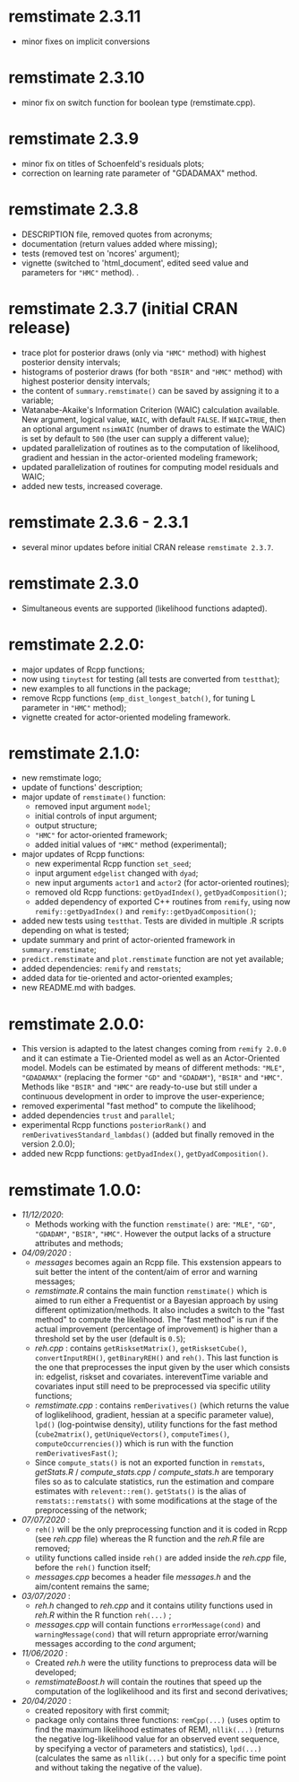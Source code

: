 # remstimate 2.3.11
 
* minor fixes on implicit conversions 

# remstimate 2.3.10

* minor fix on switch function for boolean type (remstimate.cpp).

# remstimate 2.3.9

* minor fix on titles of Schoenfeld's residuals plots;
* correction on learning rate parameter of "GDADAMAX" method.

# remstimate 2.3.8

* DESCRIPTION file, removed quotes from acronyms;
* documentation (return values added where missing);
* tests (removed test on 'ncores' argument);
* vignette (switched to 'html_document', edited seed value and parameters for `"HMC"` method).
.
# remstimate 2.3.7 (initial CRAN release)

* trace plot for posterior draws (only via `"HMC"` method) with highest posterior density intervals;
* histograms of posterior draws (for both `"BSIR"` and `"HMC"` method) with highest posterior density intervals;
* the content of `summary.remstimate()` can be saved by assigning it to a variable;
* Watanabe-Akaike's Information Criterion (WAIC) calculation available. New argument, logical value, `WAIC`, with default `FALSE`. If `WAIC=TRUE`, then an optional argument `nsimWAIC` (number of draws to estimate the WAIC) is set by default to `500` (the user can supply a different value);
* updated parallelization of routines as to the computation of likelihood, gradient and hessian in the actor-oriented modeling framework;
* updated parallelization of routines for computing model residuals and WAIC;
* added new tests, increased coverage.

# remstimate 2.3.6 - 2.3.1

* several minor updates before initial CRAN release `remstimate 2.3.7`.

# remstimate 2.3.0

* Simultaneous events are supported (likelihood functions adapted).

# remstimate 2.2.0:

* major updates of Rcpp functions;
* now using `tinytest` for testing (all tests are converted from `testthat`);
* new examples to all functions in the package;
* remove Rcpp functions (`emp_dist_longest_batch()`, for tuning L parameter in `"HMC"` method);
* vignette created for actor-oriented modeling framework. 

# remstimate 2.1.0:

* new remstimate logo;
* update of functions' description;
* major update of `remstimate()` function:
    - removed input argument `model`;
    - initial controls of input argument;
    - output structure;
    - `"HMC"` for actor-oriented framework;
    - added initial values of `"HMC"` method (experimental);
* major updates of Rcpp functions:
    - new experimental Rcpp function `set_seed`;
    - input argument `edgelist` changed with `dyad`;
    - new input arguments `actor1` and `actor2` (for actor-oriented routines);
    - removed old Rcpp functions: `getDyadIndex()`, `getDyadComposition()`;
    - added dependency of exported C++ routines from `remify`, using now `remify::getDyadIndex()` and `remify::getDyadComposition()`;
* added new tests using `testthat`. Tests are divided in multiple .R scripts depending on what is tested;
* update summary and print of actor-oriented framework in `summary.remstimate`;
* `predict.remstimate` and `plot.remstimate` function are not yet available;
* added dependencies: `remify` and `remstats`;
* added data for tie-oriented and actor-oriented examples;
* new README.md with badges.

# remstimate 2.0.0:

* This version is adapted to the latest changes coming from `remify 2.0.0` and it can estimate a Tie-Oriented model as well as an Actor-Oriented model. Models can be estimated by means of different methods: `"MLE"`, `"GDADAMAX"` (replacing the former `"GD"` and `"GDADAM"`), `"BSIR"` and `"HMC"`. Methods like `"BSIR"` and `"HMC"` are ready-to-use but still under a continuous development in order to improve the user-experience;
* removed experimental "fast method" to compute the likelihood;
* added dependencies `trust` and `parallel`;
* experimental Rcpp functions `posteriorRank()` and `remDerivativesStandard_lambdas()` (added but finally removed in the version 2.0.0);
* added new Rcpp functions: `getDyadIndex()`, `getDyadComposition()`.

# remstimate 1.0.0:

* _11/12/2020_:
    - Methods working with the function `remstimate()` are: `"MLE"`, `"GD"`, `"GDADAM"`, `"BSIR"`, `"HMC"`. However the output lacks of a structure attributes and methods;
* _04/09/2020_ :
    - _messages_ becomes again an Rcpp file. This exstension appears to suit better the intent of the content/aim of error and warning messages;
    - _remstimate.R_ contains the main function `remstimate()` which is aimed to run either a Frequentist or a Bayesian approach by using different optimization/methods. It also includes a switch to the "fast method" to compute the likelihood. The "fast method" is run if the actual improvement (percentage of improvement) is higher than a threshold set by the user (default is `0.5`);
    - _reh.cpp_ : contains `getRisksetMatrix()`, `getRisksetCube()`, `convertInputREH()`, `getBinaryREH()` and `reh()`. This last function is the one that preprocesses the input given by the user which consists in: edgelist, riskset and covariates. intereventTime variable and covariates input still need to be preprocessed via specific utility functions;
    - _remstimate.cpp_ : contains `remDerivatives()` (which returns the value of loglikelihood, gradient, hessian at a specific parameter value), `lpd()` (log-pointwise density), utility functions for the fast method (`cube2matrix()`, `getUniqueVectors()`, `computeTimes()`, `computeOccurrencies()`) which is run with the function `remDerivativesFast()`;
    - Since `compute_stats()` is not an exported function in `remstats`, _getStats.R_ / _compute_stats.cpp_ / _compute_stats.h_ are temporary files so as to calculate statistics, run the estimation and compare estimates with `relevent::rem()`.  `getStats()` is the alias of `remstats::remstats()` with some modifications at the stage of the preprocessing of the network;
* _07/07/2020_ :
    - `reh()` will be the only preprocessing function and it is coded in Rcpp (see _reh.cpp_ file) whereas the R function and the _reh.R_ file are removed;
    - utility functions called inside `reh()` are added inside the _reh.cpp_ file, before the `reh()` function itself;
    - _messages.cpp_ becomes a header file _messages.h_ and the aim/content remains the same;
* _03/07/2020_ :
    - _reh.h_ changed to _reh.cpp_ and it contains utility functions used in _reh.R_ within the R function `reh(...)` ;
    - _messages.cpp_ will contain functions `errorMessage(cond)` and `warningMessage(cond)` that will return appropriate error/warning messages according to the _cond_ argument;
* _11/06/2020_ :
    - Created _reh.h_ were the utility functions to preprocess data will be developed;
    - _remstimateBoost.h_ will contain the routines that speed up the computation of the loglikelihood and its first and second derivatives;
* _20/04/2020_ :
    - created repository with first commit;
    - package only contains three functions: `remCpp(...)` (uses optim to find the maximum likelihood estimates of REM),
    `nllik(...)` (returns the negative log-likelihood value for an observed event sequence, by specifying a vector of parameters and statistics),
    `lpd(...)` (calculates the same as `nllik(...)` but only for a specific time point and without taking the negative of the value).

